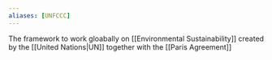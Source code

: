 ```yaml
---
aliases: [UNFCCC]
---
```


The framework to work gloabally on [[Environmental Sustainability]] created by the [[United Nations|UN]] together with the [[Paris Agreement]]
